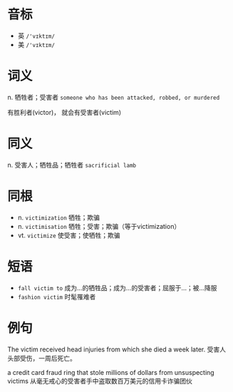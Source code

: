# 音标

- 英 `/'vɪktɪm/`
- 美 `/'vɪktɪm/`

# 词义

n. 牺牲者；受害者
`someone who has been attacked, robbed, or murdered`



有胜利者(victor)， 就会有受害者(victim)

# 同义

n. 受害人；牺牲品；牺牲者
`sacrificial lamb`

# 同根

- n. `victimization` 牺牲；欺骗
- n. `victimisation` 牺牲；受害；欺骗（等于victimization）
- vt. `victimize` 使受害；使牺牲；欺骗

# 短语

- `fall victim to` 成为…的牺牲品；成为…的受害者；屈服于…；被…降服
- `fashion victim` 时髦罹难者

# 例句

The victim received head injuries from which she died a week later.
受害人头部受伤，一周后死亡。

a credit card fraud ring that stole millions of dollars from unsuspecting victims
从毫无戒心的受害者手中盗取数百万美元的信用卡诈骗团伙


